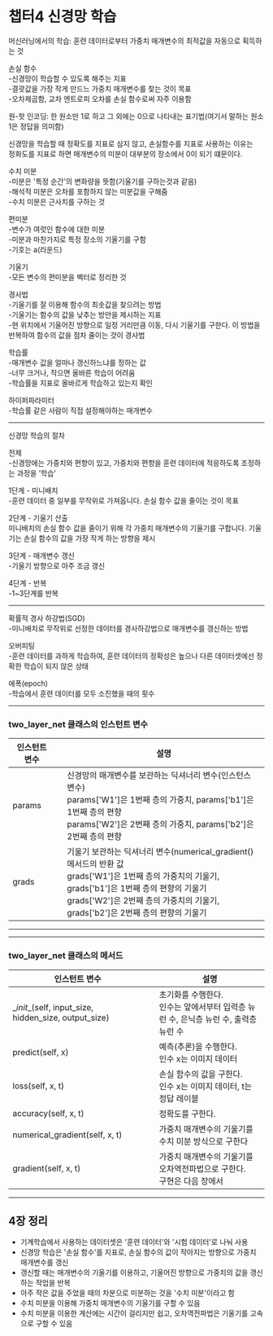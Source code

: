 # 챕터4 신경망 학습
머신러닝에서의 학습: 훈련 데이터로부터 가중치 매개변수의 최적값을 자동으로 획득하는 것

손실 함수  
-신경망이 학습할 수 있도록 해주는 지표  
-결괏값을 가장 작게 만드느 가중치 매개변수를 찾는 것이 목표  
-오차제곱함, 교차 엔트로피 오차를 손실 함수로써 자주 이용함  
  
원-핫 인코딩: 한 원소만 1로 하고 그 외에는 0으로 나타내는 표기법(여기서 말하는 원소  1은 정답을 의미함)
  
신경망을 학습할 때 정확도를 지표로 삼지 않고, 손실함수를 지표로 사용하는 이유는  
정화도를 지표로 하면 매개변수의 미분이 대부분의 장소에서 0이 되기 떄문이다.  
  
수치 미분  
-미분은 '특정 순간'의 변화량을 뜻함(기울기를 구하는것과 같음)  
-해석적 미분은 오차를 포함하지 않는 미분값을 구해줌  
-수치 미분은 근사치를 구하는 것  
  
편미분  
-변수가 여럿인 함수에 대한 미분  
-미분과 마찬가지로 특정 장소의 기울기를 구함  
-기호는 a(라운드)  
  
기울기  
-모든 변수의 편미분을 벡터로 정리한 것  
  
경사법  
-기울기를 잘 이용해 함수의 최솟값을 찾으려는 방법  
-기울기는 함수의 값을 낮추는 방안을 제시하는 지표  
-현 위치에서 기울어진 방향으로 일정 거리만큼 이동, 다시 기울기를 구한다. 이 방법을 반복하여 함수의 값을 점차 줄이는 것이 경사법
  
학습률  
-매개변수 값을 얼마나 갱신하느냐를 정하는 값  
-너무 크거나, 작으면 올바른 학습이 어려움  
-학습률을 지표로 올바르게 학습하고 있는지 확인  
  
하이퍼파라미터  
-학습률 같은 사람이 직접 설정해야하는 매개변수  

---
신경망 학습의 절차   

전제  
-신경망에는 가중치와 편향이 있고, 가중치와 편향을 훈련 데이터에 적응하도록 조정하는 과정을 '학습'
  
1단계 - 미니배치  
-훈련 데이터 중 일부를 무작위로 가져옵니다. 손실 함수 값을 줄이는 것이 목표  
  
2단계 - 기울기 산출  
미니배치의 손실 함수 값을 줄이기 위해 각 가중치 매개변수의 기울기를 구합니다. 기울기는 손실 함수의 값을 가장 작게 하는 방향을 제시
  
3단계 - 매개변수 갱신  
-기울기 방향으로 아주 조금 갱신  
  
4단계 - 반복  
-1~3단계를 반복  

---

확률적 경사 하강법(SGD)  
-미니배치로 무작위로 선정한 데이터를 경사하강법으로 매개변수를 갱신하는 방법  
  
오버피팅  
-훈련 데이터를 과하게 학습하여, 훈련 데이터의 정확성은 높으나 다른 데이터셋에선 정확한 학습이 되지 않은 상태
  
에폭(epoch)  
-학습에서 훈련 데이터를 모두 소진했을 때의 횟수  

---
### two_layer_net 클래스의 인스턴트 변수
|인스턴트 변수||설명|
|---|---|---|
|params||신경망의 매개변수를 보관하는 딕셔너리 변수(인스턴스 변수) <br>params['W1']은 1번째 층의 가중치, params['b1']은 1번째 층의 편향<br>params['W2']은 2번째 층의 가중치, params['b2']은 2번째 층의 편향|
|grads||기울기 보관하는 딕셔너리 변수(numerical_gradient() 메서드의 반환 값<br>grads['W1']은 1번째 층의 가중치의 기울기, grads['b1']은 1번째 층의 편향의 기울기<br>grads['W2']은 2번째 층의 가중치의 기울기, grads['b2']은 2번째 층의 편향의 기울기

---
---
### two_layer_net 클래스의 메서드
|인스턴트 변수||설명|
|---|---|---|
|\__init__(self, input_size, hidden_size, output_size)||초기화를 수행한다.<br>인수는 앞에서부터 입력층 뉴런 수, 은닉층 뉴런 수, 출력층 뉴런 수|
|predict(self, x)||예측(추론)을 수행한다.<br>인수 x는 이미지 데이터|
|loss(self, x, t)||손실 함수의 값을 구한다.<br>인수 x는 이미지 데이터, t는 정답 레이블|
|accuracy(self, x, t)||정확도를 구한다.|
|numerical_gradient(self, x, t)||가중치 매개변수의 기울기를 수치 미분 방식으로 구한다|
|gradient(self, x, t)||가중치 매개변수의 기울기를 오차역전파법으로 구한다.<br>구현은 다음 장에서|

---
## 4장 정리
- 기계학습에서 사용하는 데이터셋은 '훈련 데이터'와 '시험 데이터'로 나눠 사용
- 신경망 학습은 '손실 함수'를 지표로, 손실 함수의 값이 작아지는 방향으로 가중치 매개변수를 갱신
- 갱신할 때는 매개변수의 기울기를 이용하고, 기울어진 방향으로 가중치의 값을 갱신하는 작업을 반복
- 아주 작은 값을 주었을 때의 차분으로 미분하는 것을 '수치 미분'이라고 함
- 수치 미분을 이용해 가중치 매개변수의 기울기를 구할 수 있음
- 수치 미분을 이용한 계산에는 시간이 걸리지만 쉽고, 오차역전파법은 기울기를 고속으로 구할 수 있음